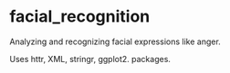 # facial_recognition
Analyzing and recognizing facial expressions like anger.

Uses   httr, XML, stringr, ggplot2. packages.
